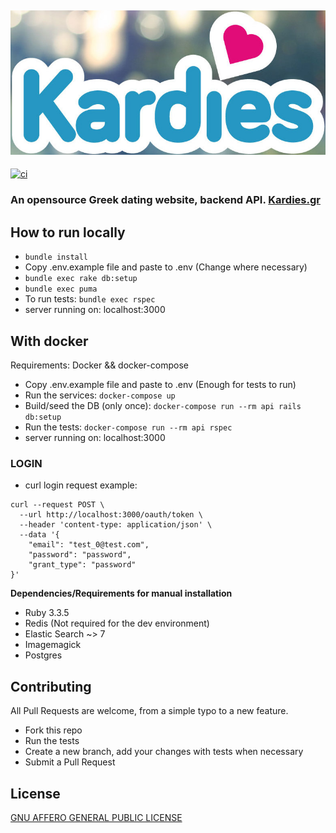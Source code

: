 ## ![Kardies logo](/logo_cover.jpg)
[![ci](https://github.com/AlexAvlonitis/kardies/actions/workflows/ci.yml/badge.svg?branch=master)](https://github.com/AlexAvlonitis/kardies/actions/workflows/ci.yml)
### An opensource Greek dating website, backend API. [Kardies.gr](https://kardies.gr)

## How to run locally

* ```bundle install```
* Copy .env.example file and paste to .env (Change where necessary)
* ```bundle exec rake db:setup```
* ```bundle exec puma```
* To run tests: `bundle exec rspec`
* server running on: localhost:3000

## With docker
Requirements: Docker && docker-compose
* Copy .env.example file and paste to .env (Enough for tests to run)
* Run the services: `docker-compose up`
* Build/seed the DB (only once): `docker-compose run --rm api rails db:setup`
* Run the tests: `docker-compose run --rm api rspec`
* server running on: localhost:3000


### LOGIN
* curl login request example:
```
curl --request POST \
  --url http://localhost:3000/oauth/token \
  --header 'content-type: application/json' \
  --data '{
	"email": "test_0@test.com",
	"password": "password",
	"grant_type": "password"
}'
```

**Dependencies/Requirements for manual installation**

* Ruby 3.3.5
* Redis (Not required for the dev environment)
* Elastic Search ~> 7
* Imagemagick
* Postgres

## Contributing

All Pull Requests are welcome, from a simple typo to a new feature.

* Fork this repo
* Run the tests
* Create a new branch, add your changes with tests when necessary
* Submit a Pull Request

## License
[GNU AFFERO GENERAL PUBLIC LICENSE](/LICENSE)
